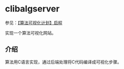 # clibalgserver

参见：[【算法可视化计划】启程](https://zhuanlan.zhihu.com/p/83573660)

实现一个算法可视化网站。

## 介绍

算法用C语言实现，通过后端处理将C代码编译成可视化步骤。
